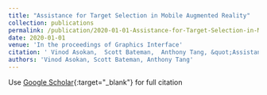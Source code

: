 ```yaml
---
title: "Assistance for Target Selection in Mobile Augmented Reality"
collection: publications
permalink: /publication/2020-01-01-Assistance-for-Target-Selection-in-Mobile-Augmented-Reality
date: 2020-01-01
venue: 'In the proceedings of Graphics Interface'
citation: ' Vinod Asokan,  Scott Bateman,  Anthony Tang, &quot;Assistance for Target Selection in Mobile Augmented Reality.&quot; In the proceedings of Graphics Interface, 2020.'
authors: 'Vinod Asokan, Scott Bateman, Anthony Tang'
---
```

Use [Google Scholar](https://scholar.google.com/scholar?q=Assistance+for+Target+Selection+in+Mobile+Augmented+Reality){:target="_blank"} for full citation